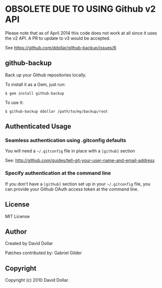 # OBSOLETE DUE TO USING Github v2 API

Please note that as of April 2014 this code does not work at all since it 
uses the v2 API. A PR to update to v3 would be accepted.

See https://github.com/ddollar/github-backup/issues/6

## github-backup


Back up your Github repositories locally.

To install it as a Gem, just run:

    $ gem install github-backup

To use it:

    $ github-backup ddollar /path/to/my/backup/root

## Authenticated Usage

### Seamless authentication using .gitconfig defaults

You will need a `~/.gitconfig` file in place with a `[github]` section

See: http://github.com/guides/tell-git-your-user-name-and-email-address

### Specify authentication at the command line

If you don't have a `[github]` section set up in your `~/.gitconfig` file, you
can provide your Github OAuth access token at the command line.

## License

MIT License

## Author

Created by David Dollar

Patches contributed by:
  Gabriel Gilder

## Copyright

Copyright (c) 2010 David Dollar.
